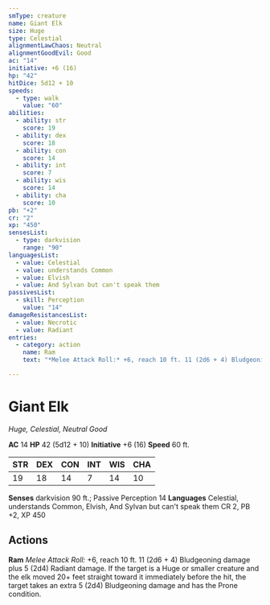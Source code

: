 ```yaml
---
smType: creature
name: Giant Elk
size: Huge
type: Celestial
alignmentLawChaos: Neutral
alignmentGoodEvil: Good
ac: "14"
initiative: +6 (16)
hp: "42"
hitDice: 5d12 + 10
speeds:
  - type: walk
    value: "60"
abilities:
  - ability: str
    score: 19
  - ability: dex
    score: 18
  - ability: con
    score: 14
  - ability: int
    score: 7
  - ability: wis
    score: 14
  - ability: cha
    score: 10
pb: "+2"
cr: "2"
xp: "450"
sensesList:
  - type: darkvision
    range: "90"
languagesList:
  - value: Celestial
  - value: understands Common
  - value: Elvish
  - value: And Sylvan but can't speak them
passivesList:
  - skill: Perception
    value: "14"
damageResistancesList:
  - value: Necrotic
  - value: Radiant
entries:
  - category: action
    name: Ram
    text: "*Melee Attack Roll:* +6, reach 10 ft. 11 (2d6 + 4) Bludgeoning damage plus 5 (2d4) Radiant damage. If the target is a Huge or smaller creature and the elk moved 20+ feet straight toward it immediately before the hit, the target takes an extra 5 (2d4) Bludgeoning damage and has the Prone condition."

---
```


# Giant Elk
*Huge, Celestial, Neutral Good*

**AC** 14
**HP** 42 (5d12 + 10)
**Initiative** +6 (16)
**Speed** 60 ft.

| STR | DEX | CON | INT | WIS | CHA |
| --- | --- | --- | --- | --- | --- |
| 19 | 18 | 14 | 7 | 14 | 10 |

**Senses** darkvision 90 ft.; Passive Perception 14
**Languages** Celestial, understands Common, Elvish, And Sylvan but can't speak them
CR 2, PB +2, XP 450

## Actions

**Ram**
*Melee Attack Roll:* +6, reach 10 ft. 11 (2d6 + 4) Bludgeoning damage plus 5 (2d4) Radiant damage. If the target is a Huge or smaller creature and the elk moved 20+ feet straight toward it immediately before the hit, the target takes an extra 5 (2d4) Bludgeoning damage and has the Prone condition.

